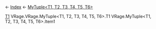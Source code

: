 ← [Index](Api-Index) ← [MyTuple<T1, T2, T3, T4, T5, T6>](VRage.MyTuple`6)

[T1]() VRage.VRage.MyTuple<T1, T2, T3, T4, T5, T6>.T1 VRage.MyTuple<T1, T2, T3, T4, T5, T6>.Item1
